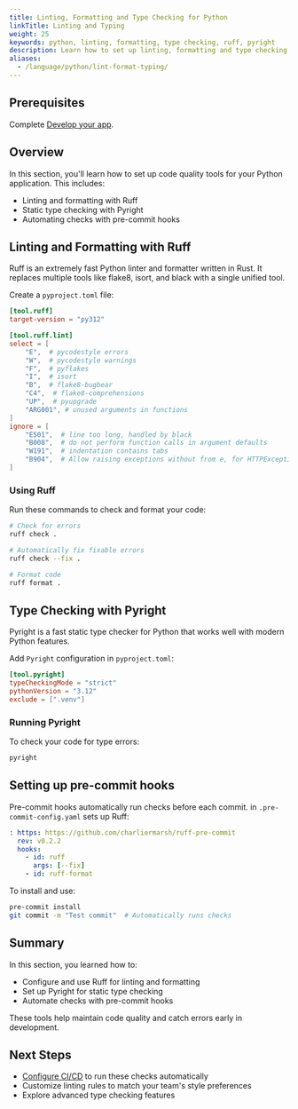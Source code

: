```yaml
---
title: Linting, Formatting and Type Checking for Python
linkTitle: Linting and Typing
weight: 25
keywords: python, linting, formatting, type checking, ruff, pyright
description: Learn how to set up linting, formatting and type checking for your Python application.
aliases:
  - /language/python/lint-format-typing/
---
```


## Prerequisites

Complete [Develop your app](develop.md).

## Overview

In this section, you'll learn how to set up code quality tools for your Python application. This includes:

- Linting and formatting with Ruff
- Static type checking with Pyright
- Automating checks with pre-commit hooks

## Linting and Formatting with Ruff

Ruff is an extremely fast Python linter and formatter written in Rust. It replaces multiple tools like flake8, isort, and black with a single unified tool.

Create a `pyproject.toml` file:

```toml
[tool.ruff]
target-version = "py312"

[tool.ruff.lint]
select = [
    "E",  # pycodestyle errors
    "W",  # pycodestyle warnings
    "F",  # pyflakes
    "I",  # isort
    "B",  # flake8-bugbear
    "C4",  # flake8-comprehensions
    "UP",  # pyupgrade
    "ARG001", # unused arguments in functions
]
ignore = [
    "E501",  # line too long, handled by black
    "B008",  # do not perform function calls in argument defaults
    "W191",  # indentation contains tabs
    "B904",  # Allow raising exceptions without from e, for HTTPException
]
```

### Using Ruff

Run these commands to check and format your code:

```bash
# Check for errors
ruff check .

# Automatically fix fixable errors
ruff check --fix .

# Format code
ruff format .
```

## Type Checking with Pyright

Pyright is a fast static type checker for Python that works well with modern Python features.

Add `Pyright` configuration in `pyproject.toml`:

```toml
[tool.pyright]
typeCheckingMode = "strict"
pythonVersion = "3.12"
exclude = [".venv"]
```

### Running Pyright

To check your code for type errors:

```bash
pyright
```

## Setting up pre-commit hooks

Pre-commit hooks automatically run checks before each commit. in `.pre-commit-config.yaml` sets up Ruff:

```yaml
: https: https://github.com/charliermarsh/ruff-pre-commit
  rev: v0.2.2
  hooks:
    - id: ruff
      args: [--fix]
    - id: ruff-format
```

To install and use:

```bash
pre-commit install
git commit -m "Test commit"  # Automatically runs checks
```

## Summary

In this section, you learned how to:

- Configure and use Ruff for linting and formatting
- Set up Pyright for static type checking
- Automate checks with pre-commit hooks

These tools help maintain code quality and catch errors early in development.

## Next Steps

- [Configure CI/CD](configure-ci-cd.md) to run these checks automatically
- Customize linting rules to match your team's style preferences
- Explore advanced type checking features